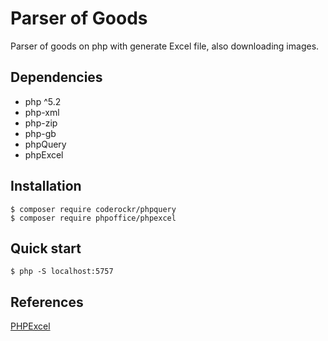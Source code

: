 # Parser of Goods

Parser of goods on php with generate Excel file, also downloading images.

## Dependencies

- php ^5.2
- php-xml
- php-zip
- php-gb
- phpQuery
- phpExcel

## Installation

```
$ composer require coderockr/phpquery
$ composer require phpoffice/phpexcel

```

## Quick start

```
$ php -S localhost:5757

```

## References

[PHPExcel](https://github.com/PHPOffice/PHPExcel)
